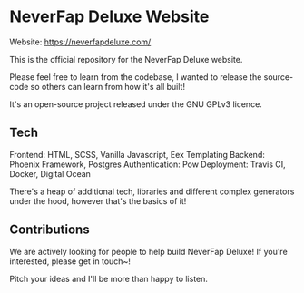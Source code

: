 # NeverFap Deluxe Website

Website: https://neverfapdeluxe.com/

This is the official repository for the NeverFap Deluxe website. 

Please feel free to learn from the codebase, I wanted to release the source-code so others can learn from how it's all built! 

It's an open-source project released under the GNU GPLv3 licence.

## Tech

Frontend: HTML, SCSS, Vanilla Javascript, Eex Templating
Backend: Phoenix Framework, Postgres
Authentication: Pow
Deployment: Travis CI, Docker, Digital Ocean

There's a heap of additional tech, libraries and different complex generators under the hood, however that's the basics of it!

## Contributions

We are actively looking for people to help build NeverFap Deluxe! If you're interested, please get in touch~!

Pitch your ideas and I'll be more than happy to listen.
